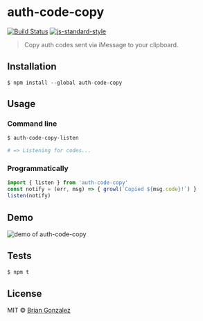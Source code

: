 # auth-code-copy

[![Build Status](https://img.shields.io/travis/briangonzalez/auth-code-copy/master.svg?style=flat-square)](https://travis-ci.org/briangonzalez/auth-code-copy)  [![js-standard-style](https://img.shields.io/badge/code%20style-standard-brightgreen.svg?style=flat-square)](http://standardjs.com)


> Copy auth codes sent via iMessage to your clipboard.

## Installation

```
$ npm install --global auth-code-copy
```

## Usage

### Command line

```sh
$ auth-code-copy-listen

# => Listening for codes...
```

### Programmatically

```js
import { listen } from 'auth-code-copy'
const notify = (err, msg) => { growl(`Copied ${msg.code}!`) }
listen(notify)
```

## Demo

![demo of auth-code-copy](https://user-images.githubusercontent.com/659829/32469536-0f92ee60-c308-11e7-9ff5-4efd8ead1af7.gif)

## Tests

```sh
$ npm t
```

## License

MIT © [Brian Gonzalez](https://briangonzalez.org)
